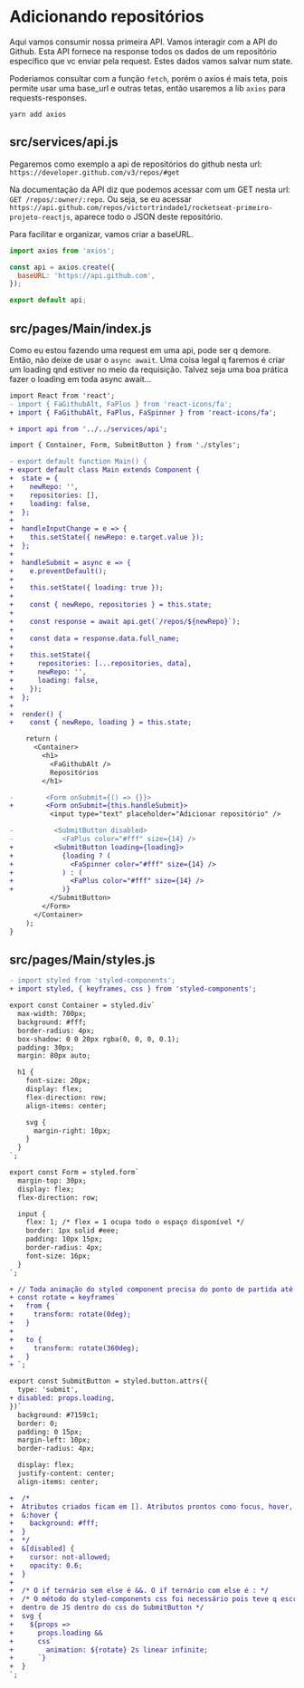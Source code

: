 # Adicionando repositórios

Aqui vamos consumir nossa primeira API. Vamos interagir com a API do Github.
Esta API fornece na response todos os dados de um repositório específico que vc
enviar pela request. Estes dados vamos salvar num state.

Poderiamos consultar com a função `fetch`, porém o axios é mais teta, pois
permite usar uma base_url e outras tetas, então usaremos a lib `axios` para
requests-responses.

`yarn add axios`

## src/services/api.js

Pegaremos como exemplo a api de repositórios do github nesta url:
`https://developer.github.com/v3/repos/#get`

Na documentação da API diz que podemos acessar com um GET nesta url:
`GET /repos/:owner/:repo`. Ou seja, se eu acessar
`https://api.github.com/repos/victortrindade1/rocketseat-primeiro-projeto-reactjs`,
aparece todo o JSON deste repositório.

Para facilitar e organizar, vamos criar a baseURL.

```javascript
import axios from 'axios';

const api = axios.create({
  baseURL: 'https://api.github.com',
});

export default api;
```

## src/pages/Main/index.js

Como eu estou fazendo uma request em uma api, pode ser q demore. Então, não
deixe de usar o `async await`. Uma coisa legal q faremos é criar um loading qnd
estiver no meio da requisição. Talvez seja uma boa prática fazer o loading em
toda async await...

```diff
import React from 'react';
- import { FaGithubAlt, FaPlus } from 'react-icons/fa';
+ import { FaGithubAlt, FaPlus, FaSpinner } from 'react-icons/fa';

+ import api from '../../services/api';

import { Container, Form, SubmitButton } from './styles';

- export default function Main() {
+ export default class Main extends Component {
+  state = {
+    newRepo: '',
+    repositories: [],
+    loading: false,
+  };
+
+  handleInputChange = e => {
+    this.setState({ newRepo: e.target.value });
+  };
+
+  handleSubmit = async e => {
+    e.preventDefault();
+
+    this.setState({ loading: true });
+
+    const { newRepo, repositories } = this.state;
+
+    const response = await api.get(`/repos/${newRepo}`);
+
+    const data = response.data.full_name;
+
+    this.setState({
+      repositories: [...repositories, data],
+      newRepo: '',
+      loading: false,
+    });
+  };
+
+  render() {
+    const { newRepo, loading } = this.state;

    return (
      <Container>
        <h1>
          <FaGithubAlt />
          Repositórios
        </h1>

-        <Form onSubmit={() => {}}>
+        <Form onSubmit={this.handleSubmit}>
          <input type="text" placeholder="Adicionar repositório" />

-          <SubmitButton disabled>
-            <FaPlus color="#fff" size={14} />
+          <SubmitButton loading={loading}>
+            {loading ? (
+              <FaSpinner color="#fff" size={14} />
+            ) : (
+              <FaPlus color="#fff" size={14} />
+            )}
          </SubmitButton>
        </Form>
      </Container>
    );
}
```

## src/pages/Main/styles.js

```diff
- import styled from 'styled-components';
+ import styled, { keyframes, css } from 'styled-components';

export const Container = styled.div`
  max-width: 700px;
  background: #fff;
  border-radius: 4px;
  box-shadow: 0 0 20px rgba(0, 0, 0, 0.1);
  padding: 30px;
  margin: 80px auto;

  h1 {
    font-size: 20px;
    display: flex;
    flex-direction: row;
    align-items: center;

    svg {
      margin-right: 10px;
    }
  }
`;

export const Form = styled.form`
  margin-top: 30px;
  display: flex;
  flex-direction: row;

  input {
    flex: 1; /* flex = 1 ocupa todo o espaço disponível */
    border: 1px solid #eee;
    padding: 10px 15px;
    border-radius: 4px;
    font-size: 16px;
  }
`;

+ // Toda animação do styled component precisa do ponto de partida até ponto de chegada
+ const rotate = keyframes`
+   from {
+     transform: rotate(0deg);
+   }
+
+   to {
+     transform: rotate(360deg);
+   }
+ `;

export const SubmitButton = styled.button.attrs({
  type: 'submit',
+ disabled: props.loading,
})`
  background: #7159c1;
  border: 0;
  padding: 0 15px;
  margin-left: 10px;
  border-radius: 4px;

  display: flex;
  justify-content: center;
  align-items: center;

+  /*
+  Atributos criados ficam em []. Atributos prontos como focus, hover, ficam sem []
+  &:hover {
+    background: #fff;
+  }
+  */
+  &[disabled] {
+    cursor: not-allowed;
+    opacity: 0.6;
+  }
+
+  /* O if ternário sem else é &&. O if ternário com else é : */
+  /* O método do styled-components css foi necessário pois teve q escrever css
+  dentro de JS dentro do css do SubmitButton */
+  svg {
+    ${props =>
+      props.loading &&
+      css`
+        animation: ${rotate} 2s linear infinite;
+      `}
+  }
`;
```
